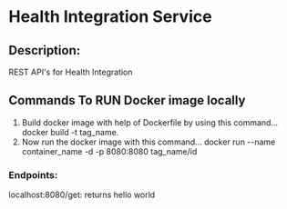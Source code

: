 # Health Integration Service

## Description:
 REST API's for Health Integration

## Commands To RUN Docker image locally
1. Build docker image with help of Dockerfile by using this command...
docker build -t tag_name.
2. Now run the docker image with this command...
docker run --name container_name -d -p 8080:8080 tag_name/id

### Endpoints:
localhost:8080/get: returns hello world